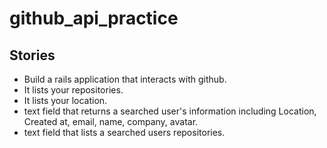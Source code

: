# github_api_practice
## Stories
- Build a rails application that interacts with github.
- It lists your repositories.
- It lists your location.
- text field that returns a searched user's information including Location, Created at, email, name, company, avatar.
- text field that lists a searched users repositories.
